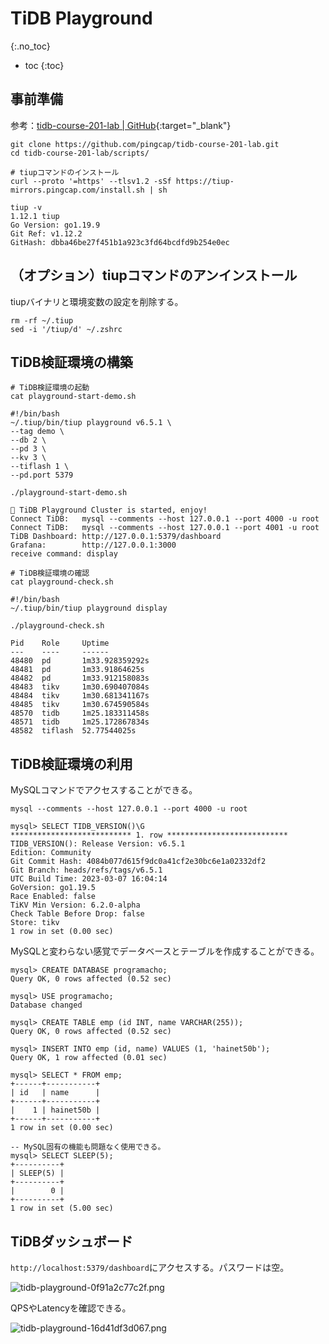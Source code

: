# TiDB Playground
{:.no_toc}

* toc
{:toc}

## 事前準備
参考：[tidb-course-201-lab \| GitHub](https://github.com/pingcap/tidb-course-201-lab){:target="_blank"}

```shell
git clone https://github.com/pingcap/tidb-course-201-lab.git
cd tidb-course-201-lab/scripts/

# tiupコマンドのインストール
curl --proto '=https' --tlsv1.2 -sSf https://tiup-mirrors.pingcap.com/install.sh | sh

tiup -v
1.12.1 tiup
Go Version: go1.19.9
Git Ref: v1.12.2
GitHash: dbba46be27f451b1a923c3fd64bcdfd9b254e0ec
```

## （オプション）tiupコマンドのアンインストール
tiupバイナリと環境変数の設定を削除する。

```shell
rm -rf ~/.tiup
sed -i '/tiup/d' ~/.zshrc
```

## TiDB検証環境の構築

```shell
# TiDB検証環境の起動
cat playground-start-demo.sh

#!/bin/bash
~/.tiup/bin/tiup playground v6.5.1 \
--tag demo \
--db 2 \
--pd 3 \
--kv 3 \
--tiflash 1 \
--pd.port 5379

./playground-start-demo.sh

🎉 TiDB Playground Cluster is started, enjoy!
Connect TiDB:   mysql --comments --host 127.0.0.1 --port 4000 -u root
Connect TiDB:   mysql --comments --host 127.0.0.1 --port 4001 -u root
TiDB Dashboard: http://127.0.0.1:5379/dashboard
Grafana:        http://127.0.0.1:3000
receive command: display

# TiDB検証環境の確認
cat playground-check.sh

#!/bin/bash
~/.tiup/bin/tiup playground display

./playground-check.sh

Pid    Role     Uptime
---    ----     ------
48480  pd       1m33.928359292s
48481  pd       1m33.91864625s
48482  pd       1m33.912158083s
48483  tikv     1m30.690407084s
48484  tikv     1m30.681341167s
48485  tikv     1m30.674590584s
48570  tidb     1m25.183311458s
48571  tidb     1m25.172867834s
48582  tiflash  52.77544025s
```

## TiDB検証環境の利用
MySQLコマンドでアクセスすることができる。

```shell
mysql --comments --host 127.0.0.1 --port 4000 -u root

mysql> SELECT TIDB_VERSION()\G
*************************** 1. row ***************************
TIDB_VERSION(): Release Version: v6.5.1
Edition: Community
Git Commit Hash: 4084b077d615f9dc0a41cf2e30bc6e1a02332df2
Git Branch: heads/refs/tags/v6.5.1
UTC Build Time: 2023-03-07 16:04:14
GoVersion: go1.19.5
Race Enabled: false
TiKV Min Version: 6.2.0-alpha
Check Table Before Drop: false
Store: tikv
1 row in set (0.00 sec)
```

MySQLと変わらない感覚でデータベースとテーブルを作成することができる。

```shell
mysql> CREATE DATABASE programacho;
Query OK, 0 rows affected (0.52 sec)

mysql> USE programacho;
Database changed

mysql> CREATE TABLE emp (id INT, name VARCHAR(255));
Query OK, 0 rows affected (0.52 sec)

mysql> INSERT INTO emp (id, name) VALUES (1, 'hainet50b');
Query OK, 1 row affected (0.01 sec)

mysql> SELECT * FROM emp;
+------+-----------+
| id   | name      |
+------+-----------+
|    1 | hainet50b |
+------+-----------+
1 row in set (0.00 sec)

-- MySQL固有の機能も問題なく使用できる。
mysql> SELECT SLEEP(5);
+----------+
| SLEEP(5) |
+----------+
|        0 |
+----------+
1 row in set (5.00 sec)
```

## TiDBダッシュボード
`http://localhost:5379/dashboard`にアクセスする。パスワードは空。

![tidb-playground-0f91a2c77c2f.png](https://programacho.blob.core.windows.net/images/tidb-playground-0f91a2c77c2f.png)

QPSやLatencyを確認できる。

![tidb-playground-16d41df3d067.png](https://programacho.blob.core.windows.net/images/tidb-playground-16d41df3d067.png)
